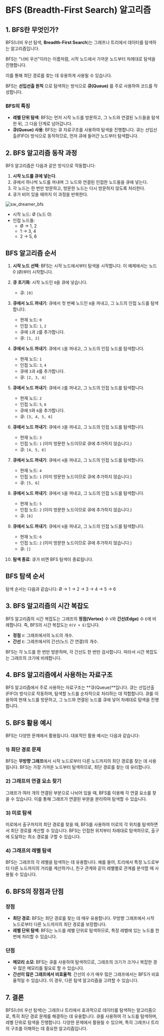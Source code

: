 # BFS (Breadth-First Search) 알고리즘

## 1. BFS란 무엇인가?

BFS(너비 우선 탐색, **Breadth-First Search**)는 그래프나 트리에서 데이터를 탐색하는 알고리즘입니다.

BFS는 "너비 우선"이라는 이름처럼, 시작 노드에서 가까운 노드부터 차례대로 탐색을 진행합니다.

이를 통해 최단 경로를 찾는 데 유용하게 사용될 수 있습니다.

BFS는 **선입선출 원칙** 으로 탐색하는 방식으로 **큐(Queue)** 를 주로 사용하여 코드를 작성합니다. 

### BFS의 특징
- **레벨 단위 탐색**: BFS는 먼저 시작 노드를 방문하고, 그 노드와 연결된 노드들을 탐색한 뒤, 그 다음 단계로 넘어갑니다.
- **큐(Queue) 사용**: BFS는 큐 자료구조를 사용하여 탐색을 진행합니다. 큐는 선입선출(FIFO) 방식으로 동작하므로, 먼저 큐에 들어간 노드부터 탐색합니다.

## 2. BFS 알고리즘 동작 과정

BFS 알고리즘은 다음과 같은 방식으로 작동합니다:

1. **시작 노드를 큐에 넣는다**.
2. 큐에서 하나씩 노드를 꺼내며 그 노드와 연결된 인접한 노드들을 큐에 넣는다.
3. 각 노드는 한 번만 방문하고, 방문한 노드는 다시 방문하지 않도록 처리한다.
4. 큐가 비어 있을 때까지 이 과정을 반복한다.

![sw_dreamer_bfs](https://github.com/user-attachments/assets/d32e7108-68a6-4638-a0f9-e8d14fb8250d)

- 시작 노드: Ø (노드 0)
- 인접 노드들:
  - Ø -> 1, 2
  - 1 -> 3, 4
  - 2 -> 5, 6

## BFS 알고리즘 순서

1. **시작 노드 선택**: BFS는 시작 노드에서부터 탐색을 시작합니다. 이 예제에서는 노드 0 (Ø)부터 시작합니다.

2. **큐 초기화**: 시작 노드인 `0`을 큐에 넣습니다.
   - 큐: `[0]`

3. **큐에서 노드 꺼내기**: 큐에서 첫 번째 노드인 `0`을 꺼내고, 그 노드의 인접 노드를 탐색합니다.
   - 현재 노드: `0`
   - 인접 노드: `1`, `2`
   - 큐에 `1`과 `2`를 추가합니다.
   - 큐: `[1, 2]`

4. **큐에서 노드 꺼내기**: 큐에서 `1`을 꺼내고, 그 노드의 인접 노드를 탐색합니다.
   - 현재 노드: `1`
   - 인접 노드: `3`, `4`
   - 큐에 `3`과 `4`를 추가합니다.
   - 큐: `[2, 3, 4]`

5. **큐에서 노드 꺼내기**: 큐에서 `2`를 꺼내고, 그 노드의 인접 노드를 탐색합니다.
   - 현재 노드: `2`
   - 인접 노드: `5`, `6`
   - 큐에 `5`와 `6`을 추가합니다.
   - 큐: `[3, 4, 5, 6]`

6. **큐에서 노드 꺼내기**: 큐에서 `3`을 꺼내고, 그 노드의 인접 노드를 탐색합니다.
   - 현재 노드: `3`
   - 인접 노드: `1` (이미 방문한 노드이므로 큐에 추가하지 않습니다.)
   - 큐: `[4, 5, 6]`

7. **큐에서 노드 꺼내기**: 큐에서 `4`을 꺼내고, 그 노드의 인접 노드를 탐색합니다.
   - 현재 노드: `4`
   - 인접 노드: `1` (이미 방문한 노드이므로 큐에 추가하지 않습니다.)
   - 큐: `[5, 6]`

8. **큐에서 노드 꺼내기**: 큐에서 `5`을 꺼내고, 그 노드의 인접 노드를 탐색합니다.
   - 현재 노드: `5`
   - 인접 노드: `2` (이미 방문한 노드이므로 큐에 추가하지 않습니다.)
   - 큐: `[6]`

9. **큐에서 노드 꺼내기**: 큐에서 `6`을 꺼내고, 그 노드의 인접 노드를 탐색합니다.
   - 현재 노드: `6`
   - 인접 노드: `2` (이미 방문한 노드이므로 큐에 추가하지 않습니다.)
   - 큐: `[]`

10. **탐색 종료**: 큐가 비면 BFS 탐색이 종료됩니다.

## BFS 탐색 순서

탐색 순서는 다음과 같습니다:
Ø -> 1 -> 2 -> 3 -> 4 -> 5 -> 6

## 3. BFS 알고리즘의 시간 복잡도

BFS 알고리즘의 시간 복잡도는 그래프의 **정점(Vertex)** 수 `V`와 **간선(Edge)** 수 `E`에 비례합니다. 즉, BFS의 시간 복잡도는 `O(V + E)`입니다. 

- **정점** `V`: 그래프에서의 노드의 개수.
- **간선** `E`: 그래프에서의 간선(노드 간 연결)의 개수.

BFS는 각 노드를 한 번만 방문하며, 각 간선도 한 번만 검사합니다. 따라서 시간 복잡도는 그래프의 크기에 비례합니다.

## 4. BFS 알고리즘에서 사용하는 자료구조

BFS 알고리즘에서 주로 사용하는 자료구조는 **큐(Queue)**입니다. 큐는 선입선출(FIFO) 방식으로 작동하며, 탐색할 노드를 순차적으로 처리하는 데 적합합니다. 큐를 이용하여 현재 노드를 방문하고, 그 노드와 연결된 노드를 큐에 넣어 차례대로 탐색을 진행합니다.

## 5. BFS 활용 예시

BFS는 다양한 문제에서 활용됩니다. 대표적인 활용 예시는 다음과 같습니다:

### 1) **최단 경로 문제**
BFS는 **무방향 그래프**에서 시작 노드로부터 다른 노드까지의 최단 경로를 찾는 데 사용됩니다. BFS는 가장 가까운 노드부터 탐색하므로, 최단 경로를 찾는 데 유리합니다.

### 2) **그래프의 연결 요소 찾기**
그래프가 여러 개의 연결된 부분으로 나뉘어 있을 때, BFS를 이용해 각 연결 요소를 찾을 수 있습니다. 이를 통해 그래프가 연결된 부분을 분리하여 탐색할 수 있습니다.

### 3) **미로 탐색**
미로에서 출구까지의 최단 경로를 찾을 때, BFS를 사용하여 미로의 각 위치를 탐색하면서 최단 경로를 계산할 수 있습니다. BFS는 인접한 위치부터 차례대로 탐색하므로, 출구에 도달하는 최소 경로를 구할 수 있습니다.

### 4) **그래프의 레벨 탐색**
BFS는 그래프의 각 레벨을 탐색하는 데 유용합니다. 예를 들어, 트리에서 특정 노드로부터 다른 노드까지의 거리를 계산하거나, 친구 관계와 같이 레벨별로 관계를 분석할 때 사용될 수 있습니다.

## 6. BFS의 장점과 단점

### 장점
- **최단 경로**: BFS는 최단 경로를 찾는 데 매우 유용합니다. 무방향 그래프에서 시작 노드로부터 다른 노드까지의 최단 경로를 보장합니다.
- **레벨 단위 탐색**: BFS는 노드를 레벨 단위로 탐색하므로, 특정 레벨에 있는 노드를 한 번에 처리할 수 있습니다.

### 단점
- **메모리 소모**: BFS는 큐를 사용하여 탐색하므로, 그래프의 크기가 크거나 복잡한 경우 많은 메모리를 필요로 할 수 있습니다.
- **간선이 많은 그래프에서 비효율적**: 간선의 수가 매우 많은 그래프에서는 BFS가 비효율적일 수 있습니다. 이 경우, 다른 탐색 알고리즘을 고려할 수 있습니다.

## 7. 결론

BFS(너비 우선 탐색)는 그래프나 트리에서 효과적으로 데이터를 탐색하는 알고리즘으로, 특히 최단 경로 문제를 해결하는 데 유용합니다. 큐를 사용하여 각 노드를 탐색하며, 레벨 단위로 탐색을 진행합니다. 다양한 문제에서 활용될 수 있으며, 특히 그래프나 트리의 구조를 이해하는 데 중요한 알고리즘입니다.

